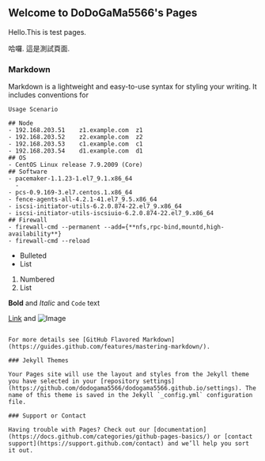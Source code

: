 ## Welcome to DoDoGaMa5566's Pages

Hello.This is test pages.

哈囉. 這是測試頁面.
### Markdown

Markdown is a lightweight and easy-to-use syntax for styling your writing. It includes conventions for

``` 
Usage Scenario

## Node
- 192.168.203.51    z1.example.com  z1
- 192.168.203.52    z2.example.com  z2
- 192.168.203.53    c1.example.com  c1
- 192.168.203.54    d1.example.com  d1
## OS
- CentOS Linux release 7.9.2009 (Core)
## Software
- pacemaker-1.1.23-1.el7_9.1.x86_64
  - 
- pcs-0.9.169-3.el7.centos.1.x86_64
- fence-agents-all-4.2.1-41.el7_9.5.x86_64
- iscsi-initiator-utils-6.2.0.874-22.el7_9.x86_64
- iscsi-initiator-utils-iscsiuio-6.2.0.874-22.el7_9.x86_64
## Firewall
- firewall-cmd --permanent --add={**nfs,rpc-bind,mountd,high-availability**}
- firewall-cmd --reload
```

- Bulleted
- List

1. Numbered
2. List

**Bold** and _Italic_ and `Code` text

[Link](url) and ![Image](src)
```

For more details see [GitHub Flavored Markdown](https://guides.github.com/features/mastering-markdown/).

### Jekyll Themes

Your Pages site will use the layout and styles from the Jekyll theme you have selected in your [repository settings](https://github.com/dodogama5566/dodogama5566.github.io/settings). The name of this theme is saved in the Jekyll `_config.yml` configuration file.

### Support or Contact

Having trouble with Pages? Check out our [documentation](https://docs.github.com/categories/github-pages-basics/) or [contact support](https://support.github.com/contact) and we’ll help you sort it out.
